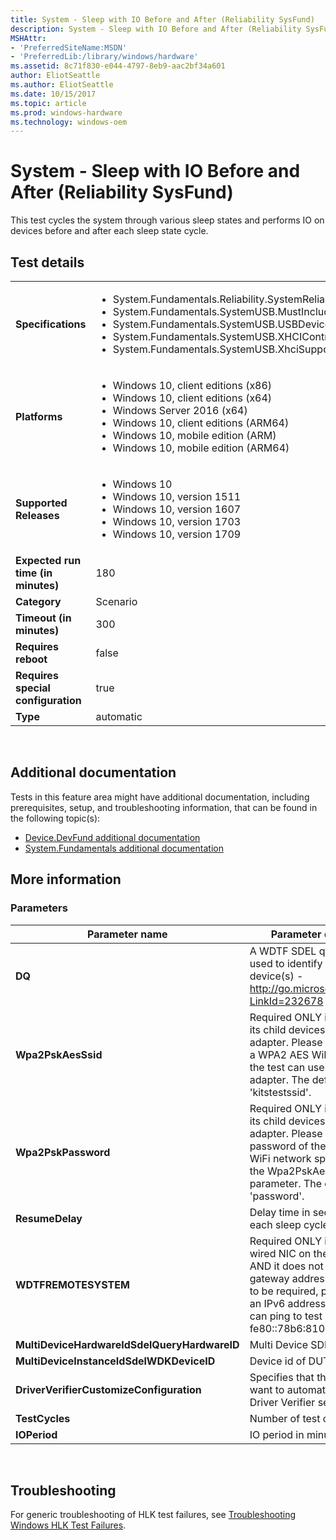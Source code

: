 ```yaml
---
title: System - Sleep with IO Before and After (Reliability SysFund)
description: System - Sleep with IO Before and After (Reliability SysFund)
MSHAttr:
- 'PreferredSiteName:MSDN'
- 'PreferredLib:/library/windows/hardware'
ms.assetid: 8c71f830-e044-4797-8eb9-aac2bf34a601
author: EliotSeattle
ms.author: EliotSeattle
ms.date: 10/15/2017
ms.topic: article
ms.prod: windows-hardware
ms.technology: windows-oem
---
```


# <span id="p_hlk_test.16ac817e-b042-4679-8027-c6c44d1ce29f"></span>System - Sleep with IO Before and After (Reliability SysFund)


This test cycles the system through various sleep states and performs IO on devices before and after each sleep state cycle.

## Test details
|||
|---|---|
| **Specifications**  | <ul><li>System.Fundamentals.Reliability.SystemReliability</li><li>System.Fundamentals.SystemUSB.MustIncludeSuperSpeedPort</li><li>System.Fundamentals.SystemUSB.USBDevicesandHostControllersWorkAfterPowerCycle</li><li>System.Fundamentals.SystemUSB.XHCIControllerSaveState</li><li>System.Fundamentals.SystemUSB.XhciSupportsRuntimePowerManagement</li></ul> |  
| **Platforms**   | <ul><li>Windows 10, client editions (x86)</li><li>Windows 10, client editions (x64)</li><li>Windows Server 2016 (x64)</li><li>Windows 10, client editions (ARM64)</li><li>Windows 10, mobile edition (ARM)</li><li>Windows 10, mobile edition (ARM64)</li></ul> |
| **Supported Releases** | <ul><li>Windows 10</li><li>Windows 10, version 1511</li><li>Windows 10, version 1607</li><li>Windows 10, version 1703</li><li>Windows 10, version 1709</li></ul> |
|**Expected run time (in minutes)**| 180 |
|**Category**| Scenario |
|**Timeout (in minutes)**| 300 |
|**Requires reboot**| false |
|**Requires special configuration**| true |
|**Type**| automatic |

 

## <span id="Additional_documentation"></span><span id="additional_documentation"></span><span id="ADDITIONAL_DOCUMENTATION"></span>Additional documentation


Tests in this feature area might have additional documentation, including prerequisites, setup, and troubleshooting information, that can be found in the following topic(s):

-   [Device.DevFund additional documentation](device-devfund-additional-documentation.md)
-   [System.Fundamentals additional documentation](system-fundamentals-additional-documentation.md)

## <span id="More_information"></span><span id="more_information"></span><span id="MORE_INFORMATION"></span>More information


### <span id="Parameters"></span><span id="parameters"></span><span id="PARAMETERS"></span>Parameters

| Parameter name                               | Parameter description                                                                                                                                                                                                                       |
|----------------------------------------------|---------------------------------------------------------------------------------------------------------------------------------------------------------------------------------------------------------------------------------------------|
| **DQ**                                       | A WDTF SDEL query that is used to identify the target device(s) - http://go.microsoft.com/fwlink/?LinkId=232678                                                                                                                             |
| **Wpa2PskAesSsid**                           | Required ONLY if DUT or one of its child devices is a WiFi adapter. Please provide SSID of a WPA2 AES WiFi network that the test can use to test the WiFi adapter. The default is 'kitstestssid'.                                           |
| **Wpa2PskPassword**                          | Required ONLY if DUT or one of its child devices is a WiFi adapter. Please provide password of the WPA2 AES WiFi network specified using the Wpa2PskAesSsid parameter. The default is 'password'.                                           |
| **ResumeDelay**                              | Delay time in seconds after each sleep cycle                                                                                                                                                                                                |
| **WDTFREMOTESYSTEM**                         | Required ONLY if there is a wired NIC on the test system AND it does not have an IPv6 gateway address. If determined to be required, please provide an IPv6 address that the NIC can ping to test network I/O. Eg: fe80::78b6:810:9c12:46cd |
| **MultiDeviceHardwareIdSdelQueryHardwareID** | Multi Device SDEL                                                                                                                                                                                                                           |
| **MultiDeviceInstanceIdSdelWDKDeviceID**     | Device id of DUT                                                                                                                                                                                                                            |
| **DriverVerifierCustomizeConfiguration**     | Specifies that this test may want to automatically update Driver Verifier settings                                                                                                                                                          |
| **TestCycles**                               | Number of test cycles                                                                                                                                                                                                                       |
| **IOPeriod**                                 | IO period in minutes                                                                                                                                                                                                                        |

 

## <span id="Troubleshooting"></span><span id="troubleshooting"></span><span id="TROUBLESHOOTING"></span>Troubleshooting


For generic troubleshooting of HLK test failures, see [Troubleshooting Windows HLK Test Failures](..\user\troubleshooting-windows-hlk-test-failures.md).

 

 






